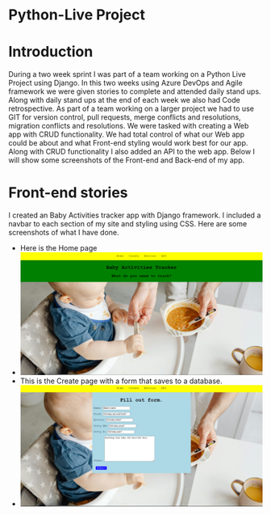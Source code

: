 # Python-Live Project
 
# Introduction 
 During a two week sprint I was part of a team working on a Python Live Project using Django. In this two weeks using Azure DevOps and Agile framework we were given stories to complete and attended daily stand ups. Along with daily stand ups at the end of each week we also had Code retrospective. As part of a team working on a larger project we had to use GIT for version control, pull requests, merge conflicts and resolutions, migration conflicts and resolutions. We were tasked with creating a Web app with CRUD functionality. We had total control of what our Web app could be about and what Front-end styling would work best for our app. Along with CRUD functionality I also added an API to the web app. Below I will show some screenshots of the Front-end and Back-end of my app.

# Front-end stories
 I created an Baby Activities tracker app with Django framework. I included a navbar to each section of my site and styling using CSS. Here are some screenshots of what I have done.

 - Here is the Home page
 - ![ Home page image ](https://github.com/Neomonkey1/Python-Live-Project/blob/main/screenshots/LPJ-Homepage.png)
 - This is the Create page with a form that saves to a database.
 - ![ Create page image ](https://github.com/Neomonkey1/Python-Live-Project/blob/main/screenshots/LPJ-CreatePage.png)
